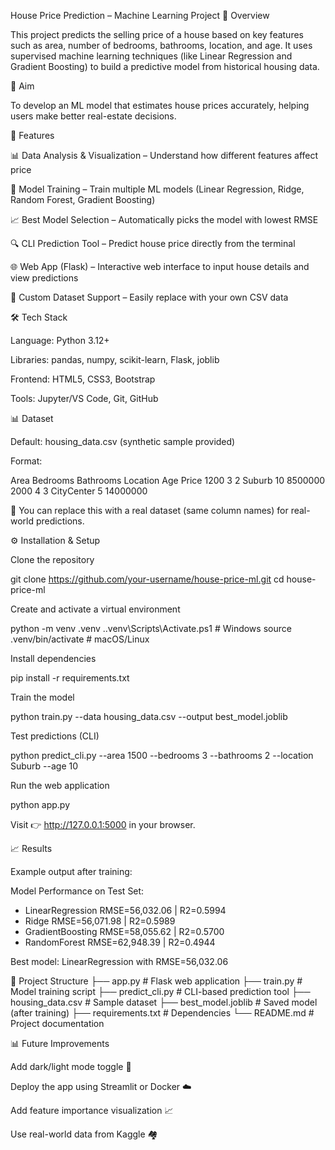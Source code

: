 House Price Prediction – Machine Learning Project
📌 Overview

This project predicts the selling price of a house based on key features such as area, number of bedrooms, bathrooms, location, and age. It uses supervised machine learning techniques (like Linear Regression and Gradient Boosting) to build a predictive model from historical housing data.

🎯 Aim

To develop an ML model that estimates house prices accurately, helping users make better real-estate decisions.

🚀 Features

📊 Data Analysis & Visualization – Understand how different features affect price

🤖 Model Training – Train multiple ML models (Linear Regression, Ridge, Random Forest, Gradient Boosting)

📈 Best Model Selection – Automatically picks the model with lowest RMSE

🔍 CLI Prediction Tool – Predict house price directly from the terminal

🌐 Web App (Flask) – Interactive web interface to input house details and view predictions

📂 Custom Dataset Support – Easily replace with your own CSV data

🛠️ Tech Stack

Language: Python 3.12+

Libraries: pandas, numpy, scikit-learn, Flask, joblib

Frontend: HTML5, CSS3, Bootstrap

Tools: Jupyter/VS Code, Git, GitHub

📊 Dataset

Default: housing_data.csv (synthetic sample provided)

Format:

Area	Bedrooms	Bathrooms	Location	Age	Price
1200	3	2	Suburb	10	8500000
2000	4	3	CityCenter	5	14000000

📁 You can replace this with a real dataset (same column names) for real-world predictions.

⚙️ Installation & Setup

Clone the repository

git clone https://github.com/your-username/house-price-ml.git
cd house-price-ml


Create and activate a virtual environment

python -m venv .venv
.\.venv\Scripts\Activate.ps1    # Windows
source .venv/bin/activate       # macOS/Linux


Install dependencies

pip install -r requirements.txt


Train the model

python train.py --data housing_data.csv --output best_model.joblib


Test predictions (CLI)

python predict_cli.py --area 1500 --bedrooms 3 --bathrooms 2 --location Suburb --age 10


Run the web application

python app.py


Visit 👉 http://127.0.0.1:5000
 in your browser.

📈 Results

Example output after training:

Model Performance on Test Set:
- LinearRegression   RMSE=56,032.06 | R2=0.5994
- Ridge              RMSE=56,071.98 | R2=0.5989
- GradientBoosting   RMSE=58,055.62 | R2=0.5700
- RandomForest       RMSE=62,948.39 | R2=0.4944

Best model: LinearRegression with RMSE=56,032.06

📂 Project Structure
├── app.py                 # Flask web application
├── train.py              # Model training script
├── predict_cli.py        # CLI-based prediction tool
├── housing_data.csv      # Sample dataset
├── best_model.joblib     # Saved model (after training)
├── requirements.txt      # Dependencies
└── README.md             # Project documentation

📊 Future Improvements

Add dark/light mode toggle 🌙

Deploy the app using Streamlit or Docker ☁️

Add feature importance visualization 📈

Use real-world data from Kaggle 🏘️
